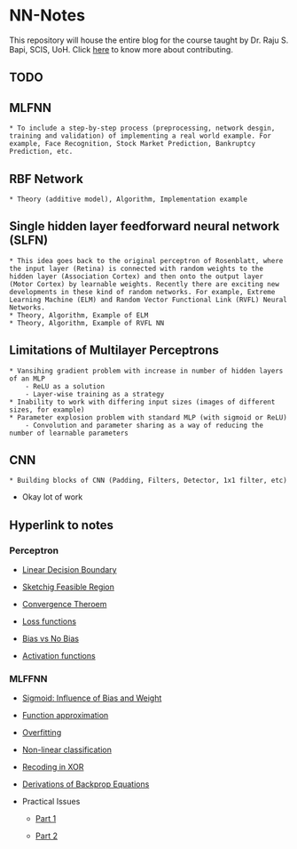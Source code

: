 # NN-Notes

This repository will house the entire blog for the course taught by Dr. Raju S. Bapi, SCIS, UoH. Click [here](https://github.com/somanath08/NN-Notes/blob/master/contribution.md) to know more about contributing.

## TODO

## MLFNN
	* To include a step-by-step process (preprocessing, network desgin, training and validation) of implementing a real world example. For example, Face Recognition, Stock Market Prediction, Bankruptcy Prediction, etc. 

## RBF Network
	* Theory (additive model), Algorithm, Implementation example

## Single hidden layer feedforward neural network (SLFN)
	* This idea goes back to the original perceptron of Rosenblatt, where the input layer (Retina) is connected with random weights to the hidden layer (Association Cortex) and then onto the output layer (Motor Cortex) by learnable weights. Recently there are exciting new developments in these kind of random networks. For example, Extreme Learning Machine (ELM) and Random Vector Functional Link (RVFL) Neural Networks. 
	* Theory, Algorithm, Example of ELM
	* Theory, Algorithm, Example of RVFL NN

## Limitations of Multilayer Perceptrons
	* Vansihing gradient problem with increase in number of hidden layers of an MLP
		- ReLU as a solution
		- Layer-wise training as a strategy
	* Inability to work with differing input sizes (images of different sizes, for example)
	* Parameter explosion problem with standard MLP (with sigmoid or ReLU)
		- Convolution and parameter sharing as a way of reducing the number of learnable parameters

## CNN
	* Building blocks of CNN (Padding, Filters, Detector, 1x1 filter, etc)
* Okay lot of work

## Hyperlink to notes

### Perceptron

* [Linear Decision Boundary](https://github.com/somanath08/NN-Notes/blob/Perceptron/Perceptron-1/Linear-decision-boundary.ipynb) 

* [Sketchig Feasible Region](https://github.com/somanath08/NN-Notes/blob/Perceptron/Perceptron-2/Sketching_Feasibility_Region.ipynb)

* [Convergence Theroem](https://github.com/somanath08/NN-Notes/blob/Perceptron/Perceptron-3/Convergence.ipynb)

* [Loss functions](https://github.com/somanath08/NN-Notes/blob/Perceptron/Perceptron-4/loss-function.ipynb)

* [Bias vs No Bias](https://github.com/somanath08/NN-Notes/blob/Perceptron/Perceptron-5/Bais-vs-No-Bais.ipynb)

* [Activation functions](https://github.com/somanath08/NN-Notes/blob/Perceptron/Perceptron-6/Activation.ipynb)

### MLFFNN

* [Sigmoid: Influence of Bias and Weight](https://github.com/somanath08/NN-Notes/blob/k/sigmoid/MLFFNN-1/Sigmoid_Function.ipynb)

* [Function approximation](https://github.com/somanath08/NN-Notes/blob/s/function-approximation/MLFFNN-2/Function-approximation-using-sigmoid.ipynb)

* [Overfitting](https://github.com/somanath08/NN-Notes/blob/k/overfitting/MLFFNN-3/Overfitting.ipynb)

* [Non-linear classification](https://github.com/somanath08/NN-Notes/blob/s/non-linear-classifier/MLFFNN-4/Non-linear-classification-examples.ipynb)

* [Recoding in XOR](https://github.com/somanath08/NN-Notes/blob/k/xor/MLFFNN-5/Recoding%20XOR.ipynb)

* [Derivations of Backprop Equations](https://github.com/somanath08/NN-Notes/blob/s/derivations/MLFFNN-6/Derivations.ipynb)

* Practical Issues
    * [Part 1](https://github.com/somanath08/NN-Notes/blob/s/practical-issues-1/MLFFNN-7_Part1/Practical-Issues-Part-1.ipynb)

    * [Part 2](https://github.com/somanath08/NN-Notes/blob/k/practical-issues-2/MLFFNN-7/Practical%20Issues.ipynb)
